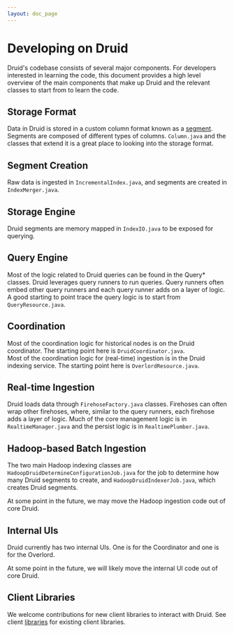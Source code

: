 ```yaml
---
layout: doc_page
---
```


# Developing on Druid

Druid's codebase consists of several major components. For developers interested in learning the code, this document provides 
a high level overview of the main components that make up Druid and the relevant classes to start from to learn the code.

## Storage Format

Data in Druid is stored in a custom column format known as a [segment](../design/segments.html). Segments are composed of 
different types of columns. `Column.java` and the classes that extend it is a great place to looking into the storage format.

## Segment Creation

Raw data is ingested in `IncrementalIndex.java`, and segments are created in `IndexMerger.java`.

## Storage Engine

Druid segments are memory mapped in `IndexIO.java` to be exposed for querying.

## Query Engine

Most of the logic related to Druid queries can be found in the Query* classes. Druid leverages query runners to run queries. 
Query runners often embed other query runners and each query runner adds on a layer of logic. A good starting to point trace 
the query logic is to start from `QueryResource.java`.

## Coordination

Most of the coordination logic for historical nodes is on the Druid coordinator. The starting point here is `DruidCoordinator.java`.  
Most of the coordination logic for (real-time) ingestion is in the Druid indexing service. The starting point here is `OverlordResource.java`.

## Real-time Ingestion

Druid loads data through `FirehoseFactory.java` classes. Firehoses can often wrap other firehoses, where, similar to the 
query runners, each firehose adds a layer of logic. Much of the core management logic is in `RealtimeManager.java` and the 
persist logic is in `RealtimePlumber.java`.

## Hadoop-based Batch Ingestion

The two main Hadoop indexing classes are `HadoopDruidDetermineConfigurationJob.java` for the job to determine how many Druid 
segments to create, and `HadoopDruidIndexerJob.java`, which creates Druid segments.

At some point in the future, we may move the Hadoop ingestion code out of core Druid.

## Internal UIs

Druid currently has two internal UIs. One is for the Coordinator and one is for the Overlord.

At some point in the future, we will likely move the internal UI code out of core Druid.

## Client Libraries

We welcome contributions for new client libraries to interact with Druid. See client 
[libraries](../development/libraries.html) for existing client libraries.
